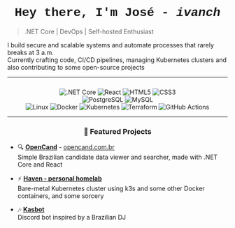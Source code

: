 <h1 align="center" style="font-family: 'Courier New', monospace;">
  Hey there, I'm José - <em>ivanch</em>
</h1>

> .NET Core | DevOps | Self-hosted Enthusiast

I build secure and scalable systems and automate processes that rarely breaks at 3 a.m.  
Currently crafting code, CI/CD pipelines, managing Kubernetes clusters and also contributing to some open-source projects

---

<p align="center" style="margin-top: 25px;">
  <img src="https://img.shields.io/badge/.NET_Core-512BD4?logo=.net&logoColor=white" alt=".NET Core"/>
  <img src="https://img.shields.io/badge/React-20232A?logo=react&logoColor=61DAFB" alt="React"/>
  <img src="https://img.shields.io/badge/HTML5-E34F26?logo=html5&logoColor=white" alt="HTML5"/>
  <img src="https://img.shields.io/badge/CSS3-1572B6?logo=css3&logoColor=white" alt="CSS3"/>
  <br>
  <img src="https://img.shields.io/badge/PostgreSQL-4169E1?logo=postgresql&logoColor=white" alt="PostgreSQL"/>
  <img src="https://img.shields.io/badge/MySQL-4479A1?logo=mysql&logoColor=white" alt="MySQL"/>
  <br>
  <img src="https://img.shields.io/badge/Linux-FCC624?logo=linux&logoColor=black" alt="Linux"/>
  <img src="https://img.shields.io/badge/Docker-2496ED?logo=docker&logoColor=white" alt="Docker"/>
  <img src="https://img.shields.io/badge/Kubernetes-326CE5?logo=kubernetes&logoColor=white" alt="Kubernetes"/>
  <img src="https://img.shields.io/badge/Terraform-623CE4?logo=terraform&logoColor=white" alt="Terraform"/>
  <img src="https://img.shields.io/badge/GitHub_Actions-2088FF?logo=github-actions&logoColor=white" alt="GitHub Actions"/>
</p>

---

<h3 align="center"> 🚀 Featured Projects </h3>

- 🔍 **[OpenCand](https://github.com/ivanch/opencand)** - [opencand.com.br](https://opencand.com)  
  Simple Brazilian candidate data viewer and searcher, made with .NET Core and React

- ⚡️ **[Haven - personal homelab](https://github.com/ivanch/haven)**  
  Bare-metal Kubernetes cluster using k3s and some other Docker containers, and some sorcery

- 🎶 **[Kasbot](https://github.com/ivanch/kasbot)**  
  Discord bot inspired by a Brazilian DJ

<!-- 
---

<h3 align="center"> 🌐 Contacts and socials </h3>

<p align="center">
    <a href="https://www.linkedin.com/in/joseivanch/">
        <img src="https://img.shields.io/badge/LinkedIn-0A66C2?logo=linkedin&logoColor=white" alt="LinkedIn"/>
    </a>
    <a href="https://last.fm/user/ivanch">
        <img src="https://img.shields.io/badge/Last.fm-D51007?logo=lastdotfm&logoColor=white" alt="Last.fm"/>
    </a>
    <a href="https://git.ivanch.me/ivanch">
        <img src="https://img.shields.io/badge/Gitea-007300?logo=gitea&logoColor=white" alt="Gitea"/>
    </a>
    <a href="mailto:jose.henrique.ivan@gmail.com">
        <img src="https://img.shields.io/badge/Email-333333?logo=gmail&logoColor=white" alt="Email"/>
    </a>
    <a href="https://blog.ivanch.me/">
        <img src="https://img.shields.io/badge/Blog-9aa500?logo=blogger&logoColor=white" alt="Blog"/>
    </a>
</p> -->
